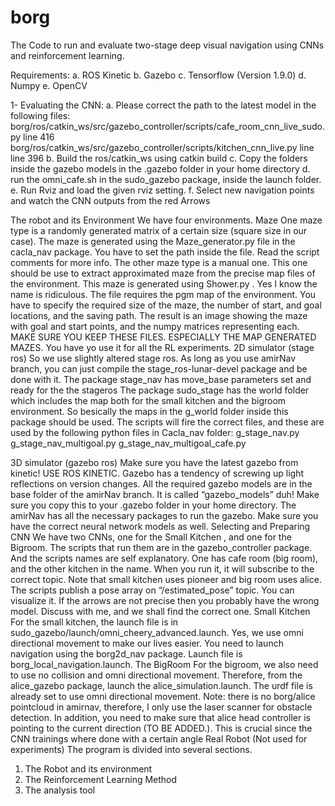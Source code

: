 # borg
The Code to run and evaluate two-stage deep visual navigation using CNNs and reinforcement learning.

Requirements:
a. ROS Kinetic
b. Gazebo
c. Tensorflow (Version 1.9.0)
d. Numpy
e. OpenCV

1- Evaluating the CNN:
a. Please correct the path to the latest model in the following files:
borg/ros/catkin_ws/src/gazebo_controller/scripts/cafe_room_cnn_live_sudo.py line 416
borg/ros/catkin_ws/src/gazebo_controller/scripts/kitchen_cnn_live.py line line 396
b. Build the ros/catkin_ws using catkin build
c. Copy the folders inside the gazebo models in the .gazebo folder in your home directory 
d. run the omni_cafe.sh in the sudo_gazebo package, inside the launch folder.
e. Run Rviz and load the given rviz setting.
f. Select new navigation points and watch the CNN outputs from the red Arrows

The robot and its Environment
We have four environments.
Maze
One  maze type is a randomly generated matrix of a certain size (square size in our case). The maze is generated using the Maze_generator.py file in the cacla_nav package. You have to set the path inside the file. Read the script comments for more info.
The other maze type is a manual one. This one should be use to extract approximated maze from the precise map files of the environment. This maze is generated using Shower.py . Yes I know the name is ridiculous. The file requires the pgm map of the environment. You have to specify the required size of the maze, the number of start, and goal locations, and the saving path. The result is an image showing the maze with goal and start points, and the numpy matrices representing each.
MAKE SURE YOU KEEP THESE FILES. ESPECIALLY THE MAP GENERATED MAZES. You have yo use it for all the RL experiments.
2D simulator (stage ros)
So we use slightly altered stage ros. As long as you use amirNav branch, you can just compile the stage_ros-lunar-devel package and be done with it.
The package stage_nav has move_base parameters set and ready for the the stageros
The package sudo_stage has the world folder which includes the map both for the small kitchen and the bigroom environment. So besically the maps in the g_world folder inside this package should be used. The scripts will fire the correct files, and these are used by the following python files in Cacla_nav folder:
g_stage_nav.py
g_stage_nav_multigoal.py
g_stage_nav_multigoal_cafe.py

3D simulator (gazebo ros)
Make sure you have the latest gazebo from kinetic! USE ROS KINETIC. Gazebo has a tendency of screwing up light reflections on version changes.
All the required gazebo models are in the base folder of the amirNav branch. It is called “gazebo_models” duh! Make sure you copy this to your .gazebo folder in your home directory.
The amirNav has all the necessary packages to run the gazebo. 
Make sure you have the correct neural network models as well.
Selecting and Preparing CNN
We have two CNNs, one for the Small Kitchen , and one for the Bigroom. The scripts that run them are in the gazebo_controller package. And the scripts names are self explanatory. One has cafe room (big room), and the other kitchen in the name.
When you run it, it will subscribe to the correct topic. Note that small kitchen uses pioneer and big room uses alice.
The scripts publish a pose array on “/estimated_pose” topic. You can visualize it. If the arrows are not precise then you probably have the wrong model. Discuss with me, and we shall find the correct one.
Small Kitchen
 For the small kitchen, the launch file is in sudo_gazebo/launch/omni_cheery_advanced.launch. Yes, we use omni directional movement to make our lives easier.
You need to launch navigation using the borg2d_nav package. Launch file is borg_local_navigation.launch. 
The BigRoom
For the bigroom, we also need to use no collision and omni directional movement. Therefore, from the alice_gazebo package, launch the alice_simulation.launch. The urdf file is already set to use omni directional movement.
Note: there is no borg/alice pointcloud in amirnav, therefore, I only use the laser scanner for obstacle detection.
In addition, you need to make sure that alice head controller is pointing to the current direction (TO BE ADDED.). This is crucial since the CNN trainings where done with a certain angle
Real Robot (Not used for experiments)
The program is divided into several sections.
1. The Robot and its environment
2. The Reinforcement Learning Method
3. The analysis tool



